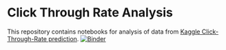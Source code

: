 # Click Through Rate Analysis

This repository contains notebooks for analysis of data from [Kaggle Click-Through-Rate prediction](https://www.kaggle.com/c/avazu-ctr-prediction/data). 
[![Binder](https://mybinder.org/badge_logo.svg)](https://hub.gke.mybinder.org/user/tatyana-perlova-h-rate-analysis-oelxin48/notebooks/notebooks/Outlier-detection.ipynb)
